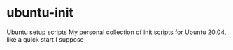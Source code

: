 # ubuntu-init

Ubuntu setup scripts My personal collection of init scripts for Ubuntu 20.04, like a quick start I suppose
